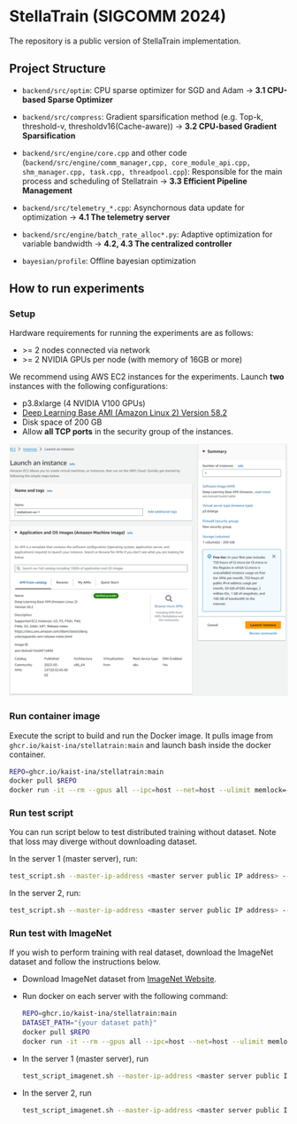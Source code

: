 # StellaTrain (SIGCOMM 2024)

The repository is a public version of StellaTrain implementation.

## Project Structure

- `backend/src/optim`: CPU sparse optimizer for SGD and Adam &rarr; **3.1 CPU-based Sparse Optimizer**
- `backend/src/compress`: Gradient sparsification method (e.g. Top-k, threshold-v, thresholdv16(Cache-aware)) &rarr; **3.2 CPU-based Gradient Sparsification**
- `backend/src/engine/core.cpp` and other code (`backend/src/engine/comm_manager,cpp, core_module_api.cpp, shm_manager.cpp, task.cpp, threadpool.cpp`): Responsible for the main process and scheduling of Stellatrain &rarr; **3.3 Efficient Pipeline Management**

- `backend/src/telemetry_*.cpp`: Asynchornous data update for optimization &rarr; **4.1 The telemetry server**

- `backend/src/engine/batch_rate_alloc*.py`: Adaptive optimization for variable bandwidth &rarr; **4.2, 4.3 The centralized controller**

- `bayesian/profile`: Offline bayesian optimization
    

## How to run experiments
### Setup

Hardware requirements for running the experiments are as follows:
- \>= 2 nodes connected via network
- \>= 2 NVIDIA GPUs per node (with memory of 16GB or more)

We recommend using AWS EC2 instances for the experiments. Launch **two** instances with the following configurations:
- p3.8xlarge (4 NVIDIA V100 GPUs)
- [Deep Learning Base AMI (Amazon Linux 2) Version 58.2](https://docs.aws.amazon.com/dlami/latest/devguide/overview-base.html)
- Disk space of 200 GB
- Allow **all TCP ports** in the security group of the instances.

![AWS Launch Configuration](asset/AWS.png)

### Run container image
Execute the script to build and run the Docker image.
It pulls image from `ghcr.io/kaist-ina/stellatrain:main` and launch bash inside the docker container.

```bash
REPO=ghcr.io/kaist-ina/stellatrain:main
docker pull $REPO
docker run -it --rm --gpus all --ipc=host --net=host --ulimit memlock=-1 --ulimit stack=67108864 $REPO
```

### Run test script
You can run script below to test distributed training without dataset. Note that loss may diverge without downloading dataset.

In the server 1 (master server), run:
```bash
test_script.sh --master-ip-address <master server public IP address> --my-ip-address <server 1 public ip address> --world-size 2 --num-gpus 2 --rank 0
```

In the server 2, run:
```bash
test_script.sh --master-ip-address <master server public IP address> --my-ip-address <server 2 public ip address> --world-size 2 --num-gpus 2 --rank 1
```

### Run test with ImageNet

If you wish to perform training with real dataset, download the ImageNet dataset and follow the instructions below.

- Download ImageNet dataset from [ImageNet Website](https://www.image-net.org/download.php).

- Run docker on each server with the following command:
    ```bash
    REPO=ghcr.io/kaist-ina/stellatrain:main
    DATASET_PATH="{your dataset path}"
    docker pull $REPO
    docker run -it --rm --gpus all --ipc=host --net=host --ulimit memlock=-1 --ulimit stack=67108864 -v "$DATASET_PATH":/datasets $REPO
    ```

- In the server 1 (master server), run
    ```bash
    test_script_imagenet.sh --master-ip-address <master server public IP address> --my-ip-address <server 1 public ip address> --world-size 2 --num-gpus 2 --rank 0
    ```
- In the server 2, run
    ```bash
    test_script_imagenet.sh --master-ip-address <master server public IP address> --my-ip-address <server 2 public ip address> --world-size 2 --num-gpus 2 --rank 1
    ```